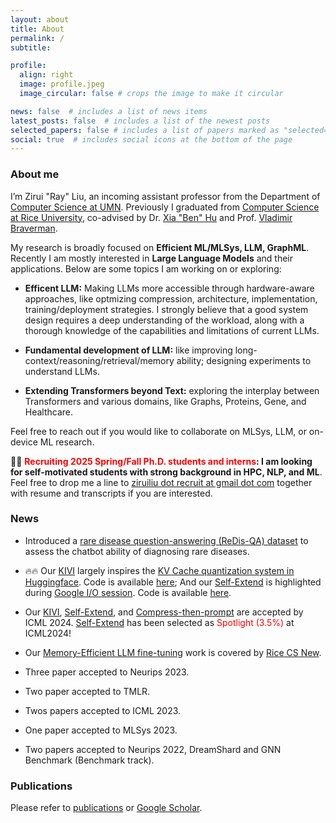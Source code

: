 ```yaml
---
layout: about
title: About
permalink: /
subtitle:

profile:
  align: right
  image: profile.jpeg
  image_circular: false # crops the image to make it circular

news: false  # includes a list of news items
latest_posts: false  # includes a list of the newest posts
selected_papers: false # includes a list of papers marked as "selected={true}"
social: true  # includes social icons at the bottom of the page
---
```


### About me

I’m Zirui "Ray" Liu, an incoming assistant professor from the Department of [Computer Science at UMN](https://cse.umn.edu/cs). Previously I graduated from [Computer Science at Rice University](https://cs.rice.edu/), co-advised by Dr. [Xia "Ben" Hu](https://cs.rice.edu/~xh37/index.html) and Prof. [Vladimir Braverman](https://cs.rice.edu/~vb21/).

My research is broadly focused on **Efficient ML/MLSys, LLM, GraphML**. Recently I am mostly interested in **Large Language Models** and their applications. Below are some topics I am working on or exploring:

-  **Efficent LLM:** Making LLMs more accessible through hardware-aware approaches, like optmizing compression, architecture, implementation, training/deployment strategies. I strongly believe that a good system design requires a deep understanding of the workload, along with a thorough knowledge of the capabilities and limitations of current LLMs.

- **Fundamental development of LLM:** like improving long-context/reasoning/retrieval/memory ability; designing experiments to understand LLMs.

- **Extending Transformers beyond Text:** exploring the interplay between Transformers and various domains, like Graphs, Proteins, Gene, and Healthcare.

<!-- My core research interests lie in **large-scale machine learning and machine learning system**. I co-design algorithm and system, aiming to scale-up and/or accerlate machine learning models. Some examples include [LLM KV Cache quantization](https://arxiv.org/pdf/2402.02750), [randomized matrix mulplication](https://arxiv.org/abs/2305.15265), and [GNN quantization](https://openreview.net/pdf?id=vkaMaq95_rX). Besides MLsys, I am also interested in other **core problems/applications in LLMs like RAG, long context ability, and LLM safety.** -->


<!-- **<span style="color: red">I will join the CS Department at University of Minnesota Twin Cities as an Assistant Professor in Fall 2024</span>** -->

Feel free to reach out if you would like to collaborate on MLSys, LLM, or on-device ML research.


📧📧 **<span style="color: red">Recruiting 2025 Spring/Fall Ph.D. students and interns</span>: I am looking for self-motivated students with strong background in HPC, NLP, and ML**. Feel free to drop me a line to [ziruiliu dot recruit at gmail dot com](mailto:ziruiliu.recruit@gmail.com) together with resume and transcripts if you are interested.

### News
<!-- - Our new work [KIVI](https://arxiv.org/pdf/2402.02750.pdf) shows that 2-bit is enough for representing KV Cache! It can improve inference throughput by 3X and provide direct support for long context tasks. Please check our [code](https://github.com/jy-yuan/KIVI?tab=readme-ov-file) to have a try. -->

- Introduced a [rare disease question-answering (ReDis-QA) dataset](https://huggingface.co/datasets/guan-wang/ReDis-QA) to assess the chatbot ability of diagnosing rare diseases.

- 🔥🔥 Our [KIVI](https://arxiv.org/pdf/2402.02750.pdf) largely inspires the [KV Cache quantization system in Huggingface](https://huggingface.co/docs/transformers/main/en/kv_cache). Code is available [here](https://github.com/jy-yuan/KIVI); And our [Self-Extend](https://arxiv.org/abs/2401.01325) is highlighted during [Google I/O session](https://www.youtube.com/watch?v=TV7qCk1dBWA&t=2025s). Code is available [here](https://github.com/datamllab/LongLM).


- Our [KIVI](https://arxiv.org/pdf/2402.02750.pdf), [Self-Extend](https://arxiv.org/abs/2401.01325), and [Compress-then-prompt](https://openreview.net/forum?id=muBJPCIqZT) are accepted by ICML 2024. [Self-Extend](https://arxiv.org/abs/2401.01325) has been selected as <span style="color: red"><span style="color: red">Spotlight (3.5%)</span></span> at ICML2024!


- Our [Memory-Efficient LLM fine-tuning](https://arxiv.org/abs/2305.15265) work is covered by [Rice CS New](https://csweb.rice.edu/news/rice-cs-xia-ben-hu-investigates-llms-and-likely-applications).

- Three paper accepted to Neurips 2023.

- Two paper accepted to TMLR.

- Twos papers accepted to ICML 2023.

- One paper accepted to MLSys 2023.

- Two papers accepted to Neurips 2022, DreamShard and GNN Benchmark (Benchmark track).


### Publications

Please refer to [publications](https://scholar.google.com/citations?user=0i1w_egAAAAJ) or [Google Scholar](https://scholar.google.com/citations?user=0i1w_egAAAAJ).